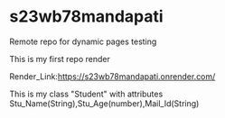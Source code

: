 # s23wb78mandapati
Remote repo for dynamic pages testing

This is my first repo render

Render_Link:<https://s23wb78mandapati.onrender.com/>

This is my class "Student"  with attributes Stu_Name(String),Stu_Age(number),Mail_Id(String)
